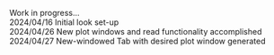 Work in progress...\
2024/04/16 Initial look set-up\
2024/04/26 New plot windows and read functionality accomplished\
2024/04/27 New-windowed Tab with desired plot window generated
